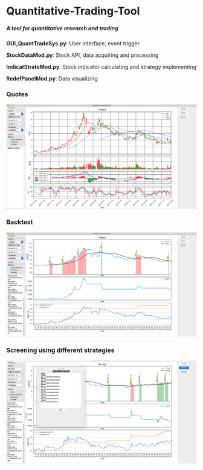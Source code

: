 # Quantitative-Trading-Tool
##### A tool for quantitative research and trading

**GUI_QuantTradeSys.py**: User interface, event trigger

**StockDataMod.py**: Stock API, data acquiring and processing

**IndicatStrateMod.py**: Stock indicator calculating and strategy implementing

**RedefPanelMod.py**: Data visualizing

### Quotes
![Prices](https://github.com/dearbuddha/Quantitative-Trading-Tool/blob/master/Pics/Prices.png)

### Backtest
![Backtest](https://github.com/dearbuddha/Quantitative-Trading-Tool/blob/master/Pics/Backtest.png)

### Screening using different strategies
![Screen](https://github.com/dearbuddha/Quantitative-Trading-Tool/blob/master/Pics/Screen.jpeg)
